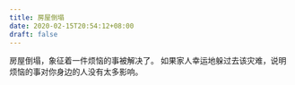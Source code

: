 ```yaml
---
title: 房屋倒塌
date: 2020-02-15T20:54:12+08:00
draft: false
---
```


房屋倒塌，象征着一件烦恼的事被解决了。
如果家人幸运地躲过去该灾难，说明烦恼的事对你身边的人没有太多影响。
